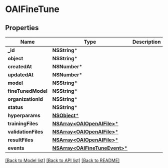 # OAIFineTune

## Properties
Name | Type | Description | Notes
------------ | ------------- | ------------- | -------------
**_id** | **NSString*** |  | 
**object** | **NSString*** |  | 
**createdAt** | **NSNumber*** |  | 
**updatedAt** | **NSNumber*** |  | 
**model** | **NSString*** |  | 
**fineTunedModel** | **NSString*** |  | 
**organizationId** | **NSString*** |  | 
**status** | **NSString*** |  | 
**hyperparams** | [**NSObject***](.md) |  | 
**trainingFiles** | [**NSArray&lt;OAIOpenAIFile&gt;***](OAIOpenAIFile.md) |  | 
**validationFiles** | [**NSArray&lt;OAIOpenAIFile&gt;***](OAIOpenAIFile.md) |  | 
**resultFiles** | [**NSArray&lt;OAIOpenAIFile&gt;***](OAIOpenAIFile.md) |  | 
**events** | [**NSArray&lt;OAIFineTuneEvent&gt;***](OAIFineTuneEvent.md) |  | [optional] 

[[Back to Model list]](../README.md#documentation-for-models) [[Back to API list]](../README.md#documentation-for-api-endpoints) [[Back to README]](../README.md)


